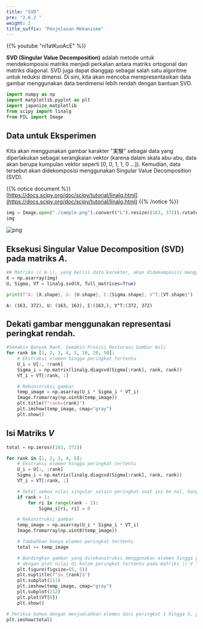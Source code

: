 ```yaml
---
title: "SVD"
pre: "2.6.2 "
weight: 2
title_suffix: "Penjelasan Mekanisme"
---
```


{{% youtube "ni1atKuoAcE" %}}

<div class="pagetop-box">
    <p><b>SVD (Singular Value Decomposition)</b> adalah metode untuk mendekomposisi matriks menjadi perkalian antara matriks ortogonal dan matriks diagonal. SVD juga dapat dianggap sebagai salah satu algoritme untuk reduksi dimensi. Di sini, kita akan mencoba merepresentasikan data gambar menggunakan data berdimensi lebih rendah dengan bantuan SVD.</p>
</div>


```python
import numpy as np
import matplotlib.pyplot as plt
import japanize_matplotlib
from scipy import linalg
from PIL import Image
```

## Data untuk Eksperimen
Kita akan menggunakan gambar karakter "実験" sebagai data yang diperlakukan sebagai serangkaian vektor (karena dalam skala abu-abu, data akan berupa kumpulan vektor seperti [0, 0, 1, 1, 0 ...]). Kemudian, data tersebut akan didekomposisi menggunakan Singular Value Decomposition (SVD).

{{% notice document %}}
[https://docs.scipy.org/doc/scipy/tutorial/linalg.html](https://docs.scipy.org/doc/scipy/tutorial/linalg.html)
{{% /notice %}}


```python
img = Image.open("./sample.png").convert("L").resize((163, 372)).rotate(90, expand=True)
img
```




    
![png](/images/basic/dimensionality_reduction/SVD_files/SVD_4_0.png)
    



## Eksekusi Singular Value Decomposition (SVD) pada matriks $A$.


```python
## Matriks \( A \), yang berisi data karakter, akan didekomposisi menggunakan Singular Value Decomposition (SVD).
X = np.asarray(img)
U, Sigma, VT = linalg.svd(X, full_matrices=True)

print(f"A: {X.shape}, U: {U.shape}, Σ:{Sigma.shape}, V^T:{VT.shape}")
```

    A: (163, 372), U: (163, 163), Σ:(163,), V^T:(372, 372)


## Dekati gambar menggunakan representasi peringkat rendah.


```python
#Semakin Banyak Rank, Semakin Presisi Restorasi Gambar Asli
for rank in [1, 2, 3, 4, 5, 10, 20, 50]:
    # Ekstraksi elemen hingga peringkat tertentu
    U_i = U[:, :rank]
    Sigma_i = np.matrix(linalg.diagsvd(Sigma[:rank], rank, rank))
    VT_i = VT[:rank, :]

    # Rekonstruksi gambar
    temp_image = np.asarray(U_i * Sigma_i * VT_i)
    Image.fromarray(np.uint8(temp_image))
    plt.title(f"rank={rank}")
    plt.imshow(temp_image, cmap="gray")
    plt.show()
```

## Isi Matriks $V$

```python
total = np.zeros((163, 372))

for rank in [1, 2, 3, 4, 5]:
    # Ekstraksi elemen hingga peringkat tertentu
    U_i = U[:, :rank]
    Sigma_i = np.matrix(linalg.diagsvd(Sigma[:rank], rank, rank))
    VT_i = VT[:rank, :]

    # Setel semua nilai singular selain peringkat saat ini ke nol, hanya menyisakan elemen peringkat tertentu
    if rank > 1:
        for ri in range(rank - 1):
            Sigma_i[ri, ri] = 0

    # Rekonstruksi gambar
    temp_image = np.asarray(U_i * Sigma_i * VT_i)
    Image.fromarray(np.uint8(temp_image))

    # Tambahkan hanya elemen peringkat tertentu
    total += temp_image

    # Bandingkan gambar yang direkonstruksi menggunakan elemen hingga peringkat tertentu 
    # dengan plot nilai di kolom peringkat tertentu pada matriks \( V \)
    plt.figure(figsize=(5, 5))
    plt.suptitle(f"$u_{rank}$")
    plt.subplot(211)
    plt.imshow(temp_image, cmap="gray")
    plt.subplot(212)
    plt.plot(VT[0])
    plt.show()
```


```python
# Periksa bahwa dengan menjumlahkan elemen dari peringkat 1 hingga 5, gambar asli dapat direkonstruksi sepenuhnya
plt.imshow(total)
```
